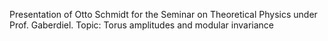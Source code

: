 Presentation of Otto Schmidt for the Seminar on Theoretical Physics under Prof. Gaberdiel. Topic: Torus amplitudes and modular invariance